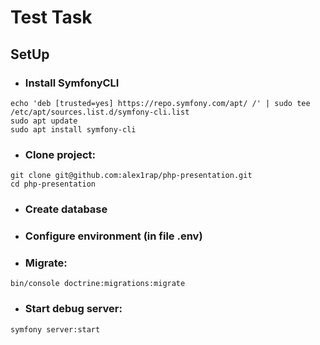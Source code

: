 # Test Task #

## SetUp ##

- ### Install SymfonyCLI ###

```shell
echo 'deb [trusted=yes] https://repo.symfony.com/apt/ /' | sudo tee /etc/apt/sources.list.d/symfony-cli.list
sudo apt update
sudo apt install symfony-cli
```

- ### Clone project: ###

```shell
git clone git@github.com:alex1rap/php-presentation.git
cd php-presentation
```

- ### Create database ###
- ### Configure environment (in file .env) ###

- ### Migrate: ###

```shell
bin/console doctrine:migrations:migrate
```

- ### Start debug server: ###

```shell
symfony server:start
```
